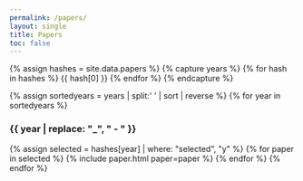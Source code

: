 ```yaml
---
permalink: /papers/
layout: single
title: Papers
toc: false
---
```


{% assign hashes = site.data.papers %}
{% capture years %}
{% for hash in hashes %}
{{ hash[0] }}
{% endfor %}
{% endcapture %}

{% assign sortedyears = years | split:' ' | sort | reverse %}
{% for year in sortedyears %}
### {{ year | replace: "_", " - " }}
{% assign selected = hashes[year] | where: "selected", "y" %}
{% for paper in selected %}
{% include paper.html paper=paper %}
{% endfor %}
{% endfor %}


